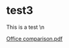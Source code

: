 # test3
This is a test
\n

[Office comparison.pdf](https://github.com/Janith-R/test3/files/8747867/Office.comparison.pdf)
